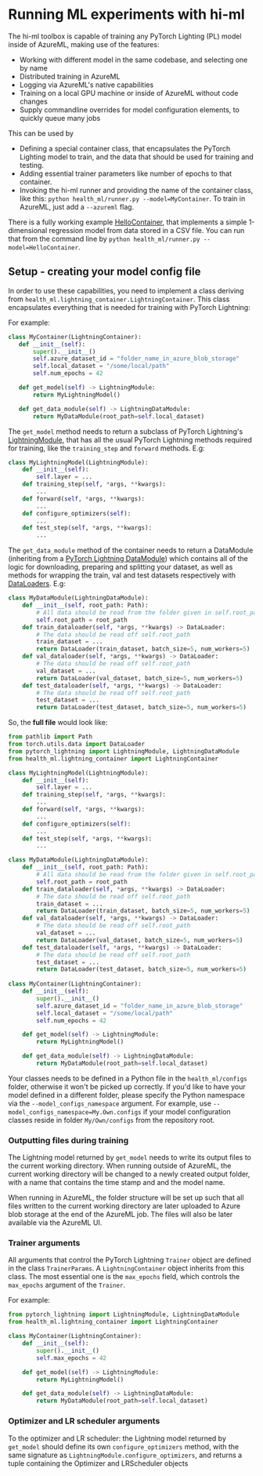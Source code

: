# Running ML experiments with hi-ml

The hi-ml toolbox is capable of training any PyTorch Lighting (PL) model inside of AzureML, making
use of the features:
- Working with different model in the same codebase, and selecting one by name
- Distributed training in AzureML
- Logging via AzureML's native capabilities
- Training on a local GPU machine or inside of AzureML without code changes
- Supply commandline overrides for model configuration elements, to quickly queue many jobs

This can be used by
- Defining a special container class, that encapsulates the PyTorch Lighting model to train, and the data that should
be used for training and testing.
- Adding essential trainer parameters like number of epochs to that container.
- Invoking the hi-ml runner and providing the name of the container class, like this: 
`python health_ml/runner.py --model=MyContainer`. To train in AzureML, just add a `--azureml` flag.

There is a fully working example [HelloContainer](../../hi-ml/src/health-ml/configs/other/HelloContainer.py), that 
implements a simple 1-dimensional regression model from data stored in a CSV file. You can run that
from the command line by `python health_ml/runner.py --model=HelloContainer`.

## Setup - creating your model config file

In order to use these capabilities, you need to implement a class deriving from
 `health_ml.lightning_container.LightningContainer`. This class encapsulates everything that is needed for training
 with PyTorch Lightning:
 
 For example:
 ```python
class MyContainer(LightningContainer):
    def __init__(self):
        super().__init__()
        self.azure_dataset_id = "folder_name_in_azure_blob_storage"
        self.local_dataset = "/some/local/path"
        self.num_epochs = 42

    def get_model(self) -> LightningModule:
        return MyLightningModel()

    def get_data_module(self) -> LightningDataModule:
        return MyDataModule(root_path=self.local_dataset)
```
The `get_model` method needs to return a subclass of PyTorch Lightning's [LightningModule](
 https://pytorch-lightning.readthedocs.io/en/latest/common/lightning_module.html?highlight=lightningmodule
), that has
all the usual PyTorch Lightning methods required for training, like the `training_step` and `forward` methods. E.g:
```python
class MyLightningModel(LightningModule):
    def __init__(self):
        self.layer = ...
    def training_step(self, *args, **kwargs):
        ...
    def forward(self, *args, **kwargs):
        ...
    def configure_optimizers(self):
        ...
    def test_step(self, *args, **kwargs):
        ... 
```
The `get_data_module` method of the container needs to return a DataModule (inheriting from a [PyTorch Lightning DataModule](
https://pytorch-lightning.readthedocs.io/en/latest/extensions/datamodules.html)) which contains all of the logic for 
downloading, preparing and splitting your dataset, as well as methods for wrapping the train, val and test datasets 
respectively with [DataLoaders](https://pytorch.org/docs/stable/data.html#torch.utils.data.DataLoader). E.g:


```python
class MyDataModule(LightningDataModule):
    def __init__(self, root_path: Path):
        # All data should be read from the folder given in self.root_path
        self.root_path = root_path
    def train_dataloader(self, *args, **kwargs) -> DataLoader:
        # The data should be read off self.root_path
        train_dataset = ...
        return DataLoader(train_dataset, batch_size=5, num_workers=5)
    def val_dataloader(self, *args, **kwargs) -> DataLoader:
        # The data should be read off self.root_path
        val_dataset = ...
        return DataLoader(val_dataset, batch_size=5, num_workers=5)
    def test_dataloader(self, *args, **kwargs) -> DataLoader:
        # The data should be read off self.root_path
        test_dataset = ...
        return DataLoader(test_dataset, batch_size=5, num_workers=5)
```

So, the **full file** would look like:
```python
from pathlib import Path
from torch.utils.data import DataLoader
from pytorch_lightning import LightningModule, LightningDataModule
from health_ml.lightning_container import LightningContainer

class MyLightningModel(LightningModule):
    def __init__(self):
        self.layer = ...
    def training_step(self, *args, **kwargs):
        ...
    def forward(self, *args, **kwargs):
        ...
    def configure_optimizers(self):
        ...
    def test_step(self, *args, **kwargs):
        ...

class MyDataModule(LightningDataModule):
    def __init__(self, root_path: Path):
        # All data should be read from the folder given in self.root_path
        self.root_path = root_path
    def train_dataloader(self, *args, **kwargs) -> DataLoader:
        # The data should be read off self.root_path
        train_dataset = ...
        return DataLoader(train_dataset, batch_size=5, num_workers=5)
    def val_dataloader(self, *args, **kwargs) -> DataLoader:
        # The data should be read off self.root_path
        val_dataset = ...
        return DataLoader(val_dataset, batch_size=5, num_workers=5)
    def test_dataloader(self, *args, **kwargs) -> DataLoader:
        # The data should be read off self.root_path
        test_dataset = ...
        return DataLoader(test_dataset, batch_size=5, num_workers=5)
        
class MyContainer(LightningContainer):
    def __init__(self):
        super().__init__()
        self.azure_dataset_id = "folder_name_in_azure_blob_storage"
        self.local_dataset = "/some/local/path"
        self.num_epochs = 42

    def get_model(self) -> LightningModule:
        return MyLightningModel()

    def get_data_module(self) -> LightningDataModule:
        return MyDataModule(root_path=self.local_dataset)
```

Your classes needs to be defined in a Python file in the `health_ml/configs` folder, otherwise it won't be picked up
correctly. If you'd like to have your model defined in a different folder, please specify the Python namespace via
the `--model_configs_namespace` argument. For example, use `--model_configs_namespace=My.Own.configs` if your
model configuration classes reside in folder `My/Own/configs` from the repository root.


### Outputting files during training

The Lightning model returned by `get_model` needs to write its output files to the current working directory.
When running outside of AzureML, the current working directory will be changed to a 
newly created output folder, with a name that contains the time stamp and and the model name.

When running in AzureML, the folder structure will be set up such that all files written
to the current working directory are later uploaded to Azure blob storage at the end of the AzureML job. The files
will also be later available via the AzureML UI.

### Trainer arguments
All arguments that control the PyTorch Lightning `Trainer` object are defined in the class `TrainerParams`. A
`LightningContainer` object inherits from this class. The most essential one is the `max_epochs` field, which controls
the `max_epochs` argument of the `Trainer`.

For example:
```python
from pytorch_lightning import LightningModule, LightningDataModule
from health_ml.lightning_container import LightningContainer

class MyContainer(LightningContainer):
    def __init__(self):
        super().__init__()
        self.max_epochs = 42

    def get_model(self) -> LightningModule:
        return MyLightningModel()

    def get_data_module(self) -> LightningDataModule:
        return MyDataModule(root_path=self.local_dataset)
```
### Optimizer and LR scheduler arguments
To the optimizer and LR scheduler: the Lightning model returned by `get_model` should define its own `configure_optimizers` method, with the same
signature as `LightningModule.configure_optimizers`, and returns a tuple containing the Optimizer and LRScheduler objects

